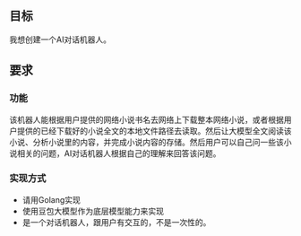## 目标

我想创建一个AI对话机器人。

## 要求

### 功能
该机器人能根据用户提供的网络小说书名去网络上下载整本网络小说，或者根据用户提供的已经下载好的小说全文的本地文件路径去读取。然后让大模型全文阅读该小说、分析小说里的内容，并完成小说内容的存储。然后用户可以自己问一些该小说相关的问题，AI对话机器人根据自己的理解来回答该问题。

### 实现方式

  - 请用Golang实现
  - 使用豆包大模型作为底层模型能力来实现
  - 是一个对话机器人，跟用户有交互的，不是一次性的。